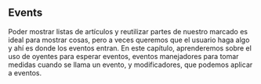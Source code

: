 ## Events

Poder mostrar listas de artículos y reutilizar partes de nuestro marcado es ideal para
mostrar cosas, pero a veces queremos que el usuario haga algo y ahí es donde
los eventos entran. En este capítulo, aprenderemos sobre el uso de oyentes para esperar eventos, eventos
manejadores para tomar medidas cuando se llama un evento, y modificadores, que podemos aplicar a
eventos.